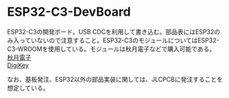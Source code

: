 # ESP32-C3-DevBoard

ESP32-C3の開発ボード。USB CDCを利用して書き込む。部品表にはESP32のみ入っていないので注意すること。ESP32-C3のモジュールについてはESP32-C3-WROOMを使用している。モジュールは秋月電子などで購入可能である。  
[秋月電子](https://akizukidenshi.com/catalog/g/gM-17493/)  
[DigiKey](https://www.digikey.jp/ja/products/detail/espressif-systems/ESP32-C3-WROOM-02-N4/14553031)

なお、基板発注、ESP32以外の部品実装に関しては、JLCPCBに発注することを想定している。
